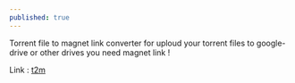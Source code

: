 ```yaml
---
published: true
---
```

Torrent file to magnet link converter
for uploud your torrent files to google-drive or other drives you need magnet link !






Link :
[t2m](https://github.com/pouya2000/t2m "Torrent 2 magnet")
